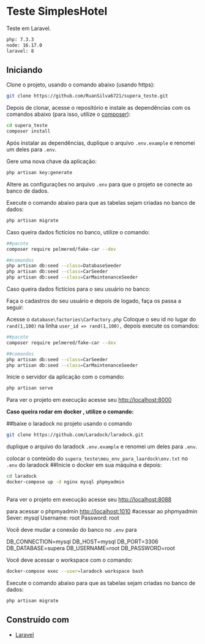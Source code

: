 # Teste SimplesHotel

Teste em Laravel. 

```bash
php: 7.3.3
node: 16.17.0
laravel: 8
```
## Iniciando

Clone o projeto, usando o comando abaixo (usando https):

```bash
git clone https://github.com/RuanSilva6721/supera_teste.git
```

Depois de clonar, acesse o repositório e instale as dependências com os comandos abaixo (para isso, utilize o [composer](https://getcomposer.org/)):

```bash
cd supera_teste
composer install
```

Após instalar as dependências, duplique o arquivo `.env.example` e renomei um deles para `.env`.

Gere uma nova chave da aplicação:

```bash
php artisan key:generate
```

Altere as configurações no arquivo `.env` para que o projeto se conecte ao banco de dados.

Execute o comando abaixo para que as tabelas sejam criadas no banco de dados:

```bash
php artisan migrate
```

Caso queira dados fictícios no banco, utilize o comando:

```bash
##pacote
composer require pelmered/fake-car --dev

##comandos
php artisan db:seed --class=DatabaseSeeder
php artisan db:seed --class=CarSeeder
php artisan db:seed --class=CarMaintenanceSeeder
```
Caso queira dados fictícios para o seu usuário no banco:

Faça o cadastros do seu usuário e depois de logado, faça os passa a seguir:

Acesse o `database\factories\CarFactory.php`
Coloque o seu id no lugar do ` rand(1,100)` na linha `user_id => rand(1,100),`
depois execute os comandos:
```bash
##pacote
composer require pelmered/fake-car --dev

##comandos
php artisan db:seed --class=CarSeeder
php artisan db:seed --class=CarMaintenanceSeeder
```

Inicie o servidor da aplicação com o comando:

```bash
php artisan serve
```
Para ver o projeto em execução acesse seu [http://localhost:8000](http://localhost:8000)



**Caso queira rodar em docker , utilize o comando:**


##baixe o laradock no projeto usando o comando
```bash
git clone https://github.com/Laradock/laradock.git
```

duplique o arquivo do laradock `.env.example` e renomei um deles para `.env`.

colocar o conteúdo do `supera_teste\meu_env_para_laardock\env.txt` no `.env` do laradock
##Inicie o docker em sua máquina e depois:
```bash
cd laradock
docker-compose up -d nginx mysql phpmyadmin
```
##
Para ver o projeto em execução acesse seu [http://localhost:8088](http://localhost:8088)

para acessar o phpmyadmin [http://localhost:1010](http://localhost:1010)
#acessar ao phpmyadmin
Sever: mysql
Username: root
Password: root

Você deve mudar a conexão do banco no `.env` para

DB_CONNECTION=mysql
DB_HOST=mysql
DB_PORT=3306
DB_DATABASE=supera
DB_USERNAME=root
DB_PASSWORD=root

Você deve acessar o workspace com o comando:
```bash
docker-compose exec --user=laradock workspace bash
```
Execute o comando abaixo para que as tabelas sejam criadas no banco de dados:
```bash
php artisan migrate
```








## Construído com

* [Laravel](https://laravel.com/)
